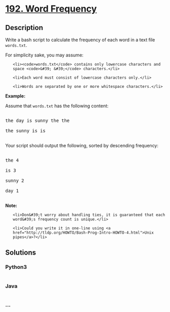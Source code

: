 # [192. Word Frequency](https://leetcode.com/problems/word-frequency)

## Description
<p>Write a bash script to calculate the frequency of each word in a text file <code>words.txt</code>.</p>



<p>For simplicity sake, you may assume:</p>



<ul>

	<li><code>words.txt</code> contains only lowercase characters and space <code>&#39; &#39;</code> characters.</li>

	<li>Each word must consist of lowercase characters only.</li>

	<li>Words are separated by one or more whitespace characters.</li>

</ul>



<p><strong>Example:</strong></p>



<p>Assume that <code>words.txt</code> has the following content:</p>



<pre>

the day is sunny the the

the sunny is is

</pre>



<p>Your script should output the following, sorted by descending frequency:</p>



<pre>

the 4

is 3

sunny 2

day 1

</pre>



<p><b>Note:</b></p>



<ul>

	<li>Don&#39;t worry about handling ties, it is guaranteed that each word&#39;s frequency count is unique.</li>

	<li>Could you write it in one-line using <a href="http://tldp.org/HOWTO/Bash-Prog-Intro-HOWTO-4.html">Unix pipes</a>?</li>

</ul>




## Solutions


<!-- tabs:start -->

### **Python3**

```python

```

### **Java**

```java

```

### **...**
```

```

<!-- tabs:end -->